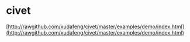 # civet

[http://rawgithub.com/xudafeng/civet/master/examples/demo/index.html](http://rawgithub.com/xudafeng/civet/master/examples/demo/index.html)
